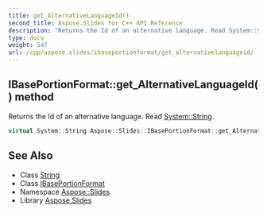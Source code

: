 ```yaml
---
title: get_AlternativeLanguageId()
second_title: Aspose.Slides for C++ API Reference
description: "Returns the Id of an alternative language. Read System::String."
type: docs
weight: 547
url: /cpp/aspose.slides/ibaseportionformat/get_alternativelanguageid/
---
```

## IBasePortionFormat::get_AlternativeLanguageId() method


Returns the Id of an alternative language. Read [System::String](../../../system/string/).

```cpp
virtual System::String Aspose::Slides::IBasePortionFormat::get_AlternativeLanguageId()=0
```

## See Also

* Class [String](../../system/string/)
* Class [IBasePortionFormat](./)
* Namespace [Aspose::Slides](../)
* Library [Aspose.Slides](../../)